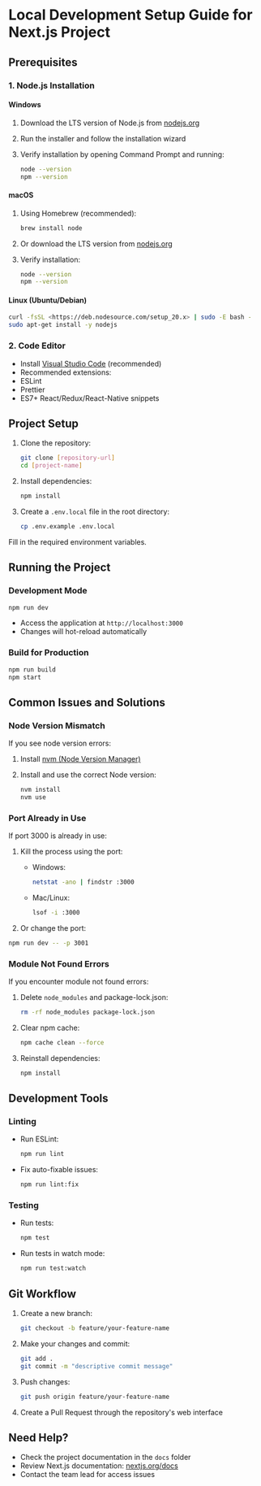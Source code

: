 # Local Development Setup Guide for Next.js Project

## Prerequisites

### 1. Node.js Installation

#### Windows

1. Download the LTS version of Node.js from [nodejs.org](https://nodejs.org)
2. Run the installer and follow the installation wizard
3. Verify installation by opening Command Prompt and running:

    ```bash
    node --version
    npm --version
    ```

#### macOS

1. Using Homebrew (recommended):

    ```bash
    brew install node
    ```

2. Or download the LTS version from [nodejs.org](https://nodejs.org)
3. Verify installation:

    ```bash
    node --version
    npm --version
    ```

#### Linux (Ubuntu/Debian)

```bash
curl -fsSL <https://deb.nodesource.com/setup_20.x> | sudo -E bash -
sudo apt-get install -y nodejs
```

### 2. Code Editor

- Install [Visual Studio Code](https://code.visualstudio.com/) (recommended)
- Recommended extensions:
- ESLint
- Prettier
- ES7+ React/Redux/React-Native snippets

## Project Setup

1. Clone the repository:

    ```bash
    git clone [repository-url]
    cd [project-name]
    ```

2. Install dependencies:

    ```bash
    npm install
    ```

3. Create a `.env.local` file in the root directory:

    ```bash
    cp .env.example .env.local
    ```

  Fill in the required environment variables.

## Running the Project

### Development Mode

```bash
npm run dev
```

- Access the application at `http://localhost:3000`
- Changes will hot-reload automatically

### Build for Production

```bash
npm run build
npm start
```

## Common Issues and Solutions

### Node Version Mismatch

If you see node version errors:

1. Install [nvm (Node Version Manager)](https://github.com/nvm-sh/nvm)
2. Install and use the correct Node version:

    ```bash
    nvm install
    nvm use
    ```

### Port Already in Use

If port 3000 is already in use:

1. Kill the process using the port:

   - Windows:

       ```bash
       netstat -ano | findstr :3000
       ```

   - Mac/Linux:

       ```bash
       lsof -i :3000
       ```

2. Or change the port:

  ```bash
  npm run dev -- -p 3001
  ```

### Module Not Found Errors

If you encounter module not found errors:

1. Delete `node_modules` and package-lock.json:

    ```bash
    rm -rf node_modules package-lock.json
    ```

2. Clear npm cache:

    ```bash
    npm cache clean --force
    ```

3. Reinstall dependencies:

    ```bash
    npm install
    ```

## Development Tools

### Linting

- Run ESLint:

    ```bash
    npm run lint
    ```

- Fix auto-fixable issues:

    ```bash
    npm run lint:fix
    ```

### Testing

- Run tests:

    ```bash
    npm test
    ```

- Run tests in watch mode:

    ```bash
    npm run test:watch
    ```

## Git Workflow

1. Create a new branch:

    ```bash
    git checkout -b feature/your-feature-name
    ```

2. Make your changes and commit:

    ```bash
    git add .
    git commit -m "descriptive commit message"
    ```

3. Push changes:

    ```bash
    git push origin feature/your-feature-name
    ```

4. Create a Pull Request through the repository's web interface

## Need Help?

- Check the project documentation in the `docs` folder
- Review Next.js documentation: [nextjs.org/docs](https://nextjs.org/docs)
- Contact the team lead for access issues
